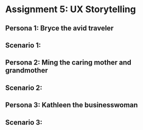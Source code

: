 # Assignment 5: UX Storytelling

## Persona 1: Bryce the avid traveler

## Scenario 1: 

## Persona 2: Ming the caring mother and grandmother

## Scenario 2:

## Persona 3: Kathleen the businesswoman 

## Scenario 3:
